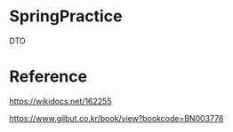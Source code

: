 # SpringPractice

DTO

# Reference

https://wikidocs.net/162255

https://www.gilbut.co.kr/book/view?bookcode=BN003778
